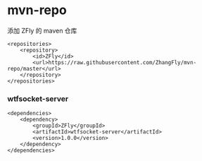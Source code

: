 # mvn-repo
添加 ZFly 的 maven 仓库

```
<repositories>
    <repository>
    	<id>ZFly</id>
        <url>https://raw.githubusercontent.com/ZhangFly/mvn-repo/master</url>
    </repository>
</repositories>
```

### wtfsocket-server

```
<dependencies>
	<dependency>
    	<groupId>ZFly</groupId>
        <artifactId>wtfsocket-server</artifactId>
        <version>1.0.0</version>
    </dependency>
</dependencies>
```
